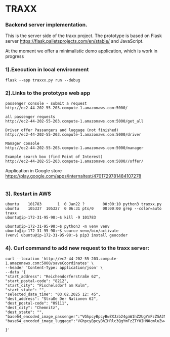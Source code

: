 # TRAXX 
### Backend server implementation.

This is the server side of the traxx project. 
The prototype is based on Flask server https://flask.palletsprojects.com/en/stable/ 
and JavaScript. 

At the moment we offer a minimalistic demo application, 
which is work in progress


### 1).Execution in local environment

```
flask --app traxxx.py run --debug
```
### 2).Links to the prototype web app

```
passenger console - submit a request
http://ec2-44-202-55-203.compute-1.amazonaws.com:5000/

all passenger requests
http://ec2-44-202-55-203.compute-1.amazonaws.com:5000/get_all

Driver offer Passangers and luggage (not finished)
http://ec2-44-202-55-203.compute-1.amazonaws.com:5000/driver

Manager console
http://ec2-44-202-55-203.compute-1.amazonaws.com:5000/manager

Example search box (find Point of Interest)
http://ec2-44-202-55-203.compute-1.amazonaws.com:5000//offer/

```
Application in Google store
https://play.google.com/apps/internaltest/4701729781484107278
```

```


### 3). Restart in AWS
```
ubuntu    101783       1  0 Jan22 ?        00:00:10 python3 traxxx.py
ubuntu    105337  105327  0 06:31 pts/0    00:00:00 grep --color=auto traxx
ubuntu@ip-172-31-95-98:~$ kill -9 101783
```

```
ubuntu@ip-172-31-95-98:~$ python3 -m venv venv
ubuntu@ip-172-31-95-98:~$ source venv/bin/activate
(venv) ubuntu@ip-172-31-95-98:~$ pip3 install geocoder
```

### 4). Curl command to add new request to the traxx server:

```
curl --location 'http://ec2-44-202-55-203.compute-1.amazonaws.com:5000/saveCoordinates' \
--header 'Content-Type: application/json' \
--data '{
"start_address": "Reichendorferstraße 62",
"start_postal-code": "8212",
"start_city": "Pischelsdorf am Kulm",
"start_state": "",
"selected_date_time": "03.02.2025 12: 45",
"dest_address": "Straße Der Nationen 62",
"dest_postal-code": "09111",
"dest_city": "Chemnitz",
"dest_state": "",
"base64_encoded_image_passenger":"VGhpcyBpcyBwZXJzb24gaW1hZ2UgYmFzZSA2NA==",
"base64_encoded_image_luggage":"VGhpcyBpcyBhIHRlc3QgYmFzZTY0IHN0cmluZw=="

}'
```